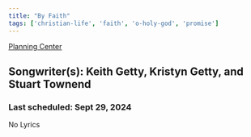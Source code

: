 ```yaml
---
title: "By Faith"
tags: ['christian-life', 'faith', 'o-holy-god', 'promise']
---
```


[Planning Center](https://services.planningcenteronline.com/songs/14623131)

## Songwriter(s): Keith Getty, Kristyn Getty, and Stuart Townend
### Last scheduled: Sept 29, 2024          

No Lyrics

